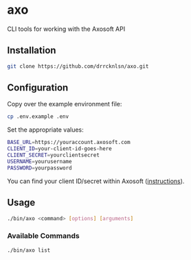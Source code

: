 # axo
CLI tools for working with the Axosoft API

## Installation
```bash
git clone https://github.com/drrcknlsn/axo.git
```

## Configuration
Copy over the example environment file:
```bash
cp .env.example .env
```

Set the appropriate values:
```bash
BASE_URL=https://youraccount.axosoft.com
CLIENT_ID=your-client-id-goes-here
CLIENT_SECRET=yourclientsecret
USERNAME=yourusername
PASSWORD=yourpassword
```

You can find your client ID/secret within Axosoft ([instructions](http://developer.axosoft.com/getting-started/private-applications.html)).

## Usage
```bash
./bin/axo <command> [options] [arguments]
```

### Available Commands
```bash
./bin/axo list
```
